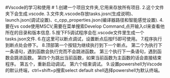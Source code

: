 #Vscode的学习和使用 #
1.创建一个项目文件夹,它用来存放所有项目.
2.这个文件夹下会生成.vscode.
3.文件夹.vscode存放tasks.josn(生成说明)、launch.json(调试设置)、c_cpp_properties.json(编译器路径和智能感觉设置).
4.要在vs code使用MSCV,需要在菜单搜索Develop Command,点开输入cl来查看他所在的目录和版本信息.
5.按下F5调试程序会在.vscode文件里生成一个tasks.json文件.
6.在这里可以断点调试，设置断点后按F5即可使用。
7.程序执行到断点处会停下。
8.顶部第一个按钮为继续执行到下一个断点。
第二个为执行下一条语句，遇到函数会执行完而不会跳进函数。
第三个执行下一条语句，遇到函数会跳进函数。
第四个为跳出当前函数，如果当前函数为主函数的话会直接结束程序。
第五个，重新启动调试。
第六个结束调试。
9.设置powershell为Vscode的默认终端，ctrl+shift+p搜索select default shell选择powershell为默认终端。